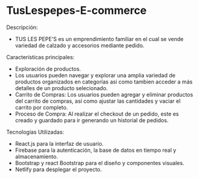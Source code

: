 # TusLespepes-E-commerce

Descripción:

* TUS LES PEPE'S es un emprendimiento familiar en el cual se vende variedad de calzado y accesorios mediante pedido.

Características principales:

* Exploración de productos.
* Los usuarios pueden navegar y explorar una amplia variedad de productos organizados en categorías asi como tambien acceder a más detalles de un producto selecionado.
* Carrito de Compras: Los usuarios pueden agregar y eliminar productos del carrito de compras, así como ajustar las cantidades y vaciar el carrito por completo.
* Proceso de Compra: Al realizar el checkout de un pedido, este es creado y guardado para ir generando un historial de pedidos.

Tecnologías Utilizadas:

* React.js para la interfaz de usuario.
* Firebase para la autenticación, la base de datos en tiempo real y almacenamiento.
* Bootstrap y react Bootstrap para el diseño y componentes visuales.
* Netlify para desplegar el proyecto.
